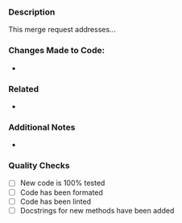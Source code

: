 ### Description
This merge request addresses...

### Changes Made to Code:
 - 

### Related
- 

### Additional Notes
-  

### Quality Checks
 - [ ] New code is 100% tested
 - [ ] Code has been formated
 - [ ] Code has been linted
 - [ ] Docstrings for new methods have been added
